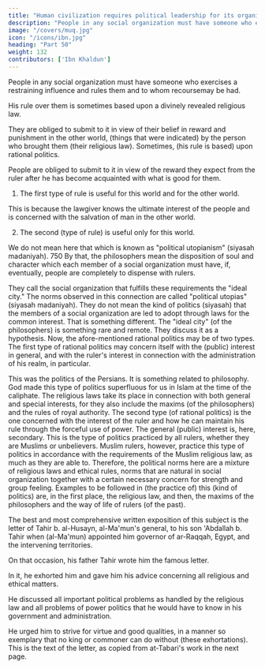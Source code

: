 ```yaml
---
title: "Human civilization requires political leadership for its organization"
description: "People in any social organization must have someone who exercises a restraining influence and rules them and to whom recoursemay be had"
image: "/covers/muq.jpg"
icon: "/icons/ibn.jpg"
heading: "Part 50"
weight: 132
contributors: ['Ibn Khaldun']
---
```




<!-- Human social organization is something necessary. It is the thing that is meant by "the civilization"
which we have been discussing.  -->

People in any social organization must have someone who exercises a restraining influence and rules them and to whom recoursemay be had. 

His rule over them is sometimes based upon a divinely revealed religious law. 

They are obliged to submit to it in view of their belief in reward and punishment in the other world, (things that were indicated) by the person who brought them (their religious law). Sometimes, (his rule is based) upon rational politics. 

People are obliged to submit to it in view of the reward they expect from the ruler after he has become acquainted with what is good for them.

1. The first type of rule is useful for this world and for the other world.

This is because the lawgiver knows the ultimate interest of the people and is concerned with the salvation of man in the other world. 

2. The second (type of rule) is useful only for this world. <!-- 749 -->

We do not mean here that which is known as "political utopianism" (siyasah madaniyah). 750 By that, the philosophers mean the disposition of soul and character
which each member of a social organization must have, if, eventually, people are
completely to dispense with rulers. 

They call the social organization that fulfills these requirements the "ideal city." The norms observed in this connection are called "political utopias" (siyasah madaniyah). They do not mean the kind of politics
(siyasah) that the members of a social organization are led to adopt through laws for
the common interest. That is something different. The "ideal city" (of the
philosophers) is something rare and remote. They discuss it as a hypothesis.
Now, the afore-mentioned rational politics may be of two types. The first
type of rational politics may concern itself with the (public) interest in general, and
with the ruler's interest in connection with the administration of his realm, in
particular. 

This was the politics of the Persians. It is something related to
philosophy. God made this type of politics superfluous for us in Islam at the time of
the caliphate. The religious laws take its place in connection with both general and
special interests, for they also include the maxims (of the philosophers) and the rules
of royal authority.
The second type (of rational politics) is the one concerned with the interest
of the ruler and how he can maintain his rule through the forceful use of power. The
general (public) interest is, here, secondary. This is the type of politics practiced by
all rulers, whether they are Muslims or unbelievers. Muslim rulers, however,
practice this type of politics in accordance with the requirements of the Muslim
religious law, as much as they are able to. Therefore, the political norms here are a
mixture of religious laws and ethical rules, norms that are natural in social
organization together with a certain necessary concern for strength and group
feeling. Examples to be followed in (the practice of) this (kind of politics) are, in the
first place, the religious law, and then, the maxims of the philosophers and the way
of life of rulers (of the past).

The best and most comprehensive written exposition of this subject is the letter of Tahir b. al-Husayn, al-Ma'mun's general,  to his son 'Abdallah b. Tahir when (al-Ma'mun) appointed him governor of ar-Raqqah, Egypt, and the intervening
territories. 

On that occasion, his father Tahir wrote him the famous letter. 

In it, he exhorted him and gave him his advice concerning all religious and ethical matters.

He discussed all important political problems as handled by the religious law and
all problems of power politics that he would have to know in his government and
administration. 

He urged him to strive for virtue and good qualities, in a manner so exemplary that no king or commoner can do without (these exhortations). This is the text of the letter, as copied from at-Tabari's work in the next page<!--  751 -->.
